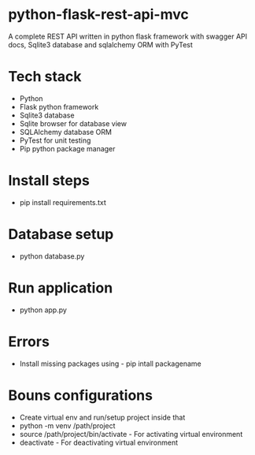 # python-flask-rest-api-mvc

A complete REST API written in python flask framework with swagger API docs, Sqlite3 database and sqlalchemy ORM with PyTest

# Tech stack
- Python
- Flask python framework
- Sqlite3 database
- Sqlite browser for database view
- SQLAlchemy database ORM
- PyTest for unit testing
- Pip python package manager

# Install steps
- pip install requirements.txt

# Database setup
- python database.py

# Run application
- python app.py

# Errors
- Install missing packages using - pip intall packagename

# Bouns configurations
- Create virtual env and run/setup project inside that
- python -m venv /path/project
- source /path/project/bin/activate - For activating virtual environment
- deactivate - For deactivating virtual environment

